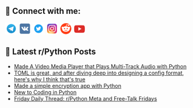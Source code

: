 ## 🔎 Connect with me:
[<img src="https://github.com/bullbesh/bullbesh/blob/main/images/Telegram.png" width="32" height="32" />](https://t.me/bullbesh)
[<img src="https://github.com/bullbesh/bullbesh/blob/main/images/VK.png" width="32" height="32" />](https://vk.com/bullbesh)
[<img src="https://github.com/bullbesh/bullbesh/blob/main/images/Twitter.png" width="32" height="32" />](https://twitter.com/bullbesh1)
[<img src="https://github.com/bullbesh/bullbesh/blob/main/images/Instagram.png" width="32" height="32" />](https://www.instagram.com/bullbesh)
[<img src="https://github.com/bullbesh/bullbesh/blob/main/images/Reddit.png" width="32" height="32" />](https://www.reddit.com/user/bullbesh)
[<img src="https://github.com/bullbesh/bullbesh/blob/main/images/YouTube.png" width="32" height="32" />](https://www.youtube.com/channel/UCtfjRs6uzgq5mfm8S06WTcg)

## 📕 Latest r/Python Posts
<!-- BLOG-POST-LIST:START -->
- [Made A Video Media Player that Plays Multi-Track Audio with Python](https://www.reddit.com/r/Python/comments/1o8pn4t/made_a_video_media_player_that_plays_multitrack/)
- [TOML is great, and after diving deep into designing a config format, here&#39;s why I think that&#39;s true](https://www.reddit.com/r/Python/comments/1o8ors4/toml_is_great_and_after_diving_deep_into/)
- [Made a simple encryption app with Python](https://www.reddit.com/r/Python/comments/1o8nomg/made_a_simple_encryption_app_with_python/)
- [New to Coding in Python](https://www.reddit.com/r/Python/comments/1o8niqf/new_to_coding_in_python/)
- [Friday Daily Thread: r/Python Meta and Free-Talk Fridays](https://www.reddit.com/r/Python/comments/1o8meso/friday_daily_thread_rpython_meta_and_freetalk/)
<!-- BLOG-POST-LIST:END -->
